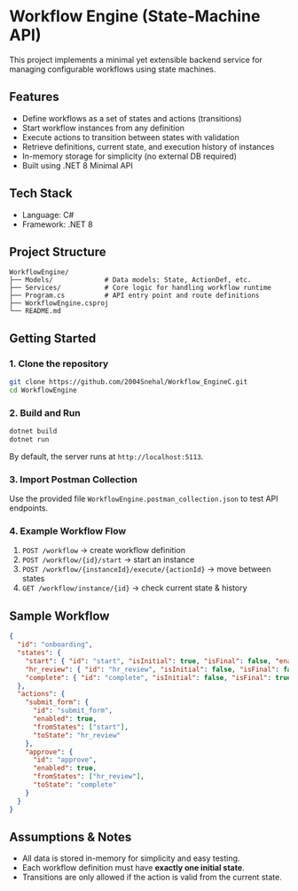 # Workflow Engine (State-Machine API)

This project implements a minimal yet extensible backend service for managing configurable workflows using state machines. 

##  Features

- Define workflows as a set of states and actions (transitions)
- Start workflow instances from any definition
- Execute actions to transition between states with validation
- Retrieve definitions, current state, and execution history of instances
- In-memory storage for simplicity (no external DB required)
- Built using .NET 8 Minimal API

##  Tech Stack

- Language: C#
- Framework: .NET 8 

##  Project Structure

```
WorkflowEngine/
├── Models/             # Data models: State, ActionDef, etc.
├── Services/           # Core logic for handling workflow runtime
├── Program.cs          # API entry point and route definitions
├── WorkflowEngine.csproj
└── README.md
```

##  Getting Started

### 1. Clone the repository

```bash
git clone https://github.com/2004Snehal/Workflow_EngineC.git
cd WorkflowEngine
```

### 2. Build and Run

```bash
dotnet build
dotnet run
```

By default, the server runs at `http://localhost:5113`.

### 3. Import Postman Collection

Use the provided file `WorkflowEngine.postman_collection.json` to test API endpoints.

### 4. Example Workflow Flow

1. `POST /workflow` → create workflow definition
2. `POST /workflow/{id}/start` → start an instance
3. `POST /workflow/{instanceId}/execute/{actionId}` → move between states
4. `GET /workflow/instance/{id}` → check current state & history

##  Sample Workflow

```json
{
  "id": "onboarding",
  "states": {
    "start": { "id": "start", "isInitial": true, "isFinal": false, "enabled": true },
    "hr_review": { "id": "hr_review", "isInitial": false, "isFinal": false, "enabled": true },
    "complete": { "id": "complete", "isInitial": false, "isFinal": true, "enabled": true }
  },
  "actions": {
    "submit_form": {
      "id": "submit_form",
      "enabled": true,
      "fromStates": ["start"],
      "toState": "hr_review"
    },
    "approve": {
      "id": "approve",
      "enabled": true,
      "fromStates": ["hr_review"],
      "toState": "complete"
    }
  }
}
```

##  Assumptions & Notes

- All data is stored in-memory for simplicity and easy testing.
- Each workflow definition must have **exactly one initial state**.
- Transitions are only allowed if the action is valid from the current state.

